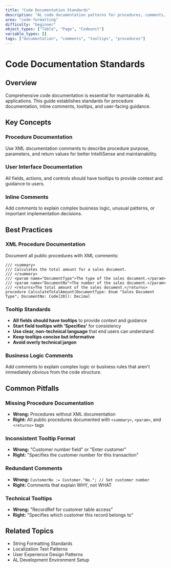 ```yaml
---
title: "Code Documentation Standards"
description: "AL code documentation patterns for procedures, comments, and tooltips"
area: "code-formatting"
difficulty: "beginner"
object_types: ["Table", "Page", "Codeunit"]
variable_types: []
tags: ["documentation", "comments", "tooltips", "procedures"]
---
```


# Code Documentation Standards

## Overview

Comprehensive code documentation is essential for maintainable AL applications. This guide establishes standards for procedure documentation, inline comments, tooltips, and user-facing guidance.

## Key Concepts

### Procedure Documentation
Use XML documentation comments to describe procedure purpose, parameters, and return values for better IntelliSense and maintainability.

### User Interface Documentation
All fields, actions, and controls should have tooltips to provide context and guidance to users.

### Inline Comments
Add comments to explain complex business logic, unusual patterns, or important implementation decisions.

## Best Practices

### XML Procedure Documentation
Document all public procedures with XML comments:
```al
/// <summary>
/// Calculates the total amount for a sales document.
/// </summary>
/// <param name="DocumentType">The type of the sales document.</param>
/// <param name="DocumentNo">The number of the sales document.</param>
/// <returns>The total amount of the sales document.</returns>
procedure CalculateTotalAmount(DocumentType: Enum "Sales Document Type"; DocumentNo: Code[20]): Decimal
```

### Tooltip Standards
- **All fields should have tooltips** to provide context and guidance
- **Start field tooltips with 'Specifies'** for consistency
- **Use clear, non-technical language** that end users can understand
- **Keep tooltips concise but informative**
- **Avoid overly technical jargon**

### Business Logic Comments
Add comments to explain complex logic or business rules that aren't immediately obvious from the code structure.

## Common Pitfalls

### Missing Procedure Documentation
- **Wrong:** Procedures without XML documentation
- **Right:** All public procedures documented with `<summary>`, `<param>`, and `<returns>` tags

### Inconsistent Tooltip Format
- **Wrong:** "Customer number field" or "Enter customer"
- **Right:** "Specifies the customer number for this transaction"

### Redundant Comments
- **Wrong:** `CustomerNo := Customer."No."; // Set customer number`
- **Right:** Comments that explain WHY, not WHAT

### Technical Tooltips
- **Wrong:** "RecordRef for customer table access"
- **Right:** "Specifies which customer this record belongs to"

## Related Topics

- String Formatting Standards
- Localization Text Patterns
- User Experience Design Patterns
- AL Development Environment Setup
